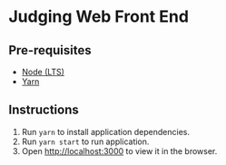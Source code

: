 # Judging Web Front End

## Pre-requisites
- [Node (LTS)](https://nodejs.org/en/)
- [Yarn](https://yarnpkg.com/) 

## Instructions
1. Run `yarn` to install application dependencies.
2. Run `yarn start` to run application.
3. Open [http://localhost:3000](http://localhost:3000) to view it in the browser.
